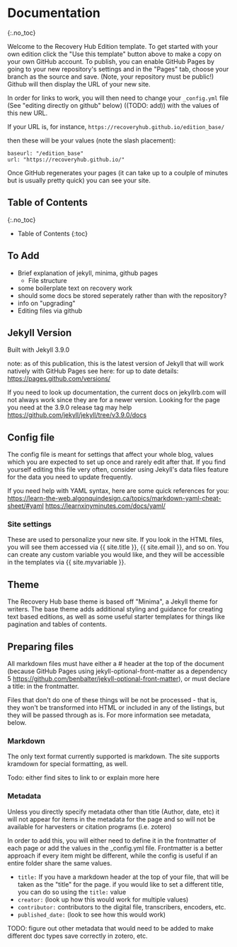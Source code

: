 # Documentation
{:.no_toc}

Welcome to the Recovery Hub Edition template. To get started with your own edition click the "Use this template" button above to make a copy on your own GitHub account. To publish, you can enable GitHub Pages by going to your new repository's settings and in the "Pages" tab, choose your branch as the source and save. (Note, your repository must be public!) Github will then display the URL of your new site. 

In order for links to work, you will then need to change your `_config.yml` file (See "editing directly on github" below) ((TODO: add)) with the values of this new URL. 

If your URL is, for instance, `https://recoveryhub.github.io/edition_base/`

then these will be your values (note the slash placement): 

```
baseurl: "/edition_base"
url: "https://recoveryhub.github.io/"
```

Once GitHub regenerates your pages (it can take up to a coulple of minutes but is usually pretty quick) you can see your site.

## Table of Contents
{:.no_toc}

* Table of Contents
{:toc}

## To Add

- Brief explanation of jekyll, minima, github pages
  - File structure
- some boilerplate text on recovery work
- should some docs be stored seperately rather than with the repository?
- info on "upgrading"
- Editing files via github

## Jekyll Version

Built with Jekyll 3.9.0

note: as of this publication, this is the latest version of Jekyll that 
will work natively with GitHub Pages
see here: for up to date details: https://pages.github.com/versions/

If you need to look up documentation, the current docs on jekyllrb.com will not always work since they are for a newer version. Looking for the page you need at the 3.9.0 release tag may help https://github.com/jekyll/jekyll/tree/v3.9.0/docs

## Config file

The config file is meant for settings that affect your whole blog, values
which you are expected to set up once and rarely edit after that. If you find
yourself editing this file very often, consider using Jekyll's data files
feature for the data you need to update frequently.

If you need help with YAML syntax, here are some quick references for you: 
https://learn-the-web.algonquindesign.ca/topics/markdown-yaml-cheat-sheet/#yaml
 https://learnxinyminutes.com/docs/yaml/

### Site settings
These are used to personalize your new site. If you look in the HTML files,
you will see them accessed via {{ site.title }}, {{ site.email }}, and so on.
You can create any custom variable you would like, and they will be accessible
in the templates via {{ site.myvariable }}.

## Theme

The Recovery Hub base theme is based off "Minima", a Jekyll theme for writers. The base theme adds additional styling and guidance for creating text based editions, as well as some useful starter templates for things like pagination and tables of contents. 

## Preparing files

All markdown files must have either a # header at the top of the document (because GitHub Pages using jekyll-optional-front-matter as a dependency 5 https://github.com/benbalter/jekyll-optional-front-matter), or must declare a title: in the frontmatter. 

Files that don't do one of these things will be not be processed - that is, they won't be transformed into HTML or included in any of the listings, but they will be passed through as is. For more information see metadata, below. 

### Markdown

The only text format currently supported is markdown. The site supports kramdown for special formatting, as well. 

Todo: either find sites to link to or explain more here

### Metadata

Unless you directly specify metadata other than title (Author, date, etc) it will not appear for items in the metadata for the page and so will not be available for harvesters or citation programs (i.e. zotero)

In order to add this, you will either need to define it in the frontmatter of each page or add the values in the _config.yml file. Frontmatter is a better approach if every item might be different, while the config is useful if an entire folder share the same values. 

- `title:` If you have a markdown header at the top of your file, that will be taken as the "title" for the page. if you would like to set a different title, you can do so using the `title:` value
- `creator:` (look up how this would work for multiple values)
- `contributor:` contributors to the digital file, transcribers, encoders, etc.
- `published_date:` (look to see how this would work)

TODO: figure out other metadata that would need to be added to make different doc types save correctly in zotero, etc.


